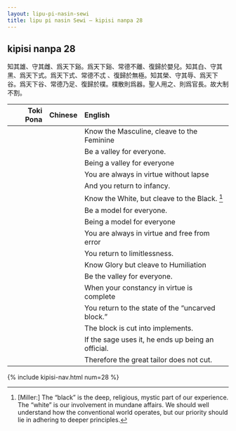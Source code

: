 ```yaml
---
layout: lipu-pi-nasin-sewi
title: lipu pi nasin Sewi — kipisi nanpa 28
---
```


## kipisi nanpa 28

知其雄、守其雌、爲天下谿。爲天下谿、常德不離、復歸於嬰兒。知其白、守其黑、爲天下式。爲天下式、常德不忒 、復歸於無極。知其榮、守其辱、爲天下谷。爲天下谷、常德乃足、復歸於樸。樸散則爲器。聖人用之、則爲官長。故大制不割。

| Toki Pona | Chinese | English
|-:|:-:|:-
|  |  | Know the Masculine, cleave to the Feminine
|  |  | Be a valley for everyone.
|  |  | Being a valley for everyone
|  |  | You are always in virtue without lapse
|  |  | And you return to infancy.
|  |  | Know the White, but cleave to the Black. [^1]
|  |  | Be a model for everyone.
|  |  | Being a model for everyone
|  |  | You are always in virtue and free from error
|  |  | You return to limitlessness.
|  |  | Know Glory but cleave to Humiliation
|  |  | Be the valley for everyone.
|  |  | When your constancy in virtue is complete
|  |  | You return to the state of the “uncarved block.”
|  |  | The block is cut into implements.
|  |  | If the sage uses it, he ends up being an official.
|  |  | Therefore the great tailor does not cut.

[^1]: [Miller:] The “black” is the deep, religious, mystic part of our experience. The “white” is our involvement in mundane affairs. We should well understand how the conventional world operates, but our priority should lie in adhering to deeper principles.

{% include kipisi-nav.html num=28 %}
